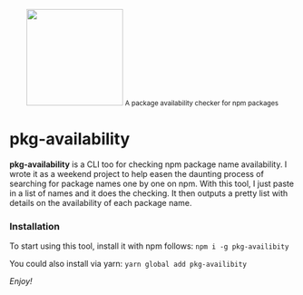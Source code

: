<p align="center">
  <img height="170px" src="https://raw.githubusercontent.com/bukharim96/pkg-availability/master/screenshot.png">
  <small>A package availability checker for npm packages</small>
</p>

# pkg-availability

**pkg-availability** is a CLI too for checking npm package name availability. I wrote it as a weekend project to help easen the daunting process of searching for package names one by one on npm. With this tool, I just paste in a list of names and it does the checking. It then outputs a pretty list with details on the availability of each package name.

### Installation

To start using this tool, install it with npm follows:
`npm i -g pkg-availibity`

You could also install via yarn:
`yarn global add pkg-availibity`

*Enjoy!*